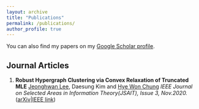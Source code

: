 ```yaml
---
layout: archive
title: "Publications"
permalink: /publications/
author_profile: true
---
```


You can also find my papers on my <a href="https://scholar.google.com/citations?user=s9LzirIAAAAJ&hl=ko">Google Scholar profile</a>.

## Journal Articles

1. **Robust Hypergraph Clustering via Convex Relaxation of Truncated MLE** 
<ins>Jeonghwan Lee</ins>, Daesung Kim and [Hye Won Chung](https://iids.kaist.ac.kr)
*IEEE Journal on Selected Areas in Information Theory(JSAIT), Issue 3, Nov.2020.* ([arXiv](https://arxiv.org/abs/2003.10038)|[IEEE link](https://ieeexplore.ieee.org/document/9257068))


<!--
{% for post in site.publications reversed %}
  {% include archive-single.html %}
{% endfor %}
-->
